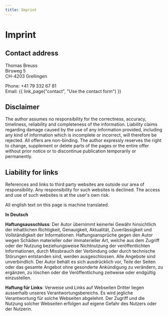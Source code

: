 ```yaml
---
title: Imprint
---
```


# Imprint

## Contact address

Thomas Breuss<br>
Birsweg 5<br>
CH-4203 Grellingen<br>

Phone: +41 79 332 67 81<br>
Email: {{ link_page("contact", "Use the contact form") }}

## Disclaimer

The author assumes no responsibility for the correctness, accuracy, timeliness, reliability and completeness of the information.
Liability claims regarding damage caused by the use of any information provided, including any kind of information which is incomplete or incorrect, will therefore be rejected.
All offers are non-binding.
The author expressly reserves the right to change, supplement or delete parts of the pages or the entire offer without prior notice or to discontinue publication temporarily or permanently.

## Liability for links

References and links to third party websites are outside our area of responsibility.
Any responsibility for such websites is declined.
The access and use of such websites is at the user's own risk.

All english text on this page is machine translated.

**In Deutsch**

**Haftungsausschluss**:
Der Autor übernimmt keinerlei Gewähr hinsichtlich der inhaltlichen Richtigkeit, Genauigkeit, Aktualität, Zuverlässigkeit und Vollständigkeit der Informationen.
Haftungsansprüche gegen den Autor wegen Schäden materieller oder immaterieller Art, welche aus dem Zugriff oder der Nutzung beziehungsweise Nichtnutzung der veröffentlichten Informationen, durch Missbrauch der Verbindung oder durch technische Störungen entstanden sind, werden ausgeschlossen.
Alle Angebote sind unverbindlich.
Der Autor behält es sich ausdrücklich vor, Teile der Seiten oder das gesamte Angebot ohne gesonderte Ankündigung zu verändern, zu ergänzen, zu löschen oder die Veröffentlichung zeitweise oder endgültig einzustellen.

**Haftung für Links**:
Verweise und Links auf Webseiten Dritter liegen ausserhalb unseres Verantwortungsbereichs.
Es wird jegliche Verantwortung für solche Webseiten abgelehnt.
Der Zugriff und die Nutzung solcher Webseiten erfolgen auf eigene Gefahr des Nutzers oder der Nutzerin.
